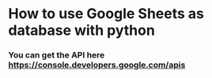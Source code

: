 # How to use Google Sheets as database with python  
### You can get the API here https://console.developers.google.com/apis
